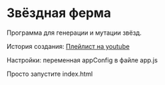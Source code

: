 # Звёздная ферма

Программа для генерации и мутации звёзд.

История создания: [Плейлист на youtube](https://www.youtube.com/watch?v=TUnz3MKDAS8&list=PLKPl7Dwj9KcXIpvM5ocbJbo504WkWLkZV)

Настройки: переменная appConfig в файле app.js

Просто запустите index.html
